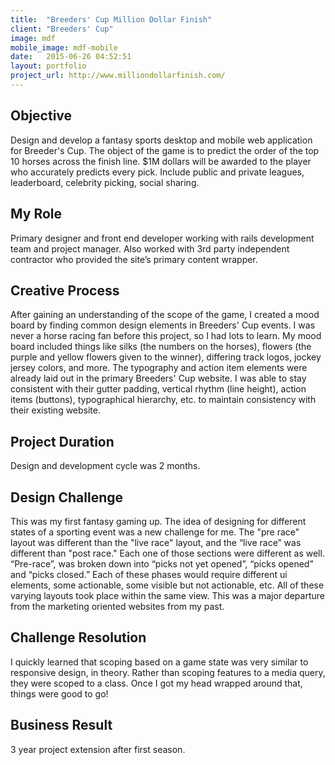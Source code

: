 ```yaml
---
title:  "Breeders' Cup Million Dollar Finish"
client: "Breeders' Cup"
image: mdf
mobile_image: mdf-mobile
date:   2015-06-26 04:52:51
layout: portfolio
project_url: http://www.milliondollarfinish.com/
---
```


## Objective
Design and develop a fantasy sports desktop and mobile web application for Breeder's Cup. The object of the game is to predict the order of the top 10 horses across the finish line. $1M dollars will be awarded to the player who accurately predicts every pick. Include public and private leagues, leaderboard, celebrity picking, social sharing. 

## My Role
Primary designer and front end developer working with rails development team and project manager. Also worked with 3rd party independent contractor who provided the site’s primary content wrapper.

## Creative Process
After gaining an understanding of the scope of the game, I created a mood board by finding common design elements in Breeders' Cup events. I was never a horse racing fan before this project, so I had lots to learn. My mood board included things like silks (the numbers on the horses), flowers (the purple and yellow flowers given to the winner), differing track logos, jockey jersey colors, and more. The typography and action item elements were already laid out in the primary Breeders' Cup website. I was able to stay consistent with their gutter padding, vertical rhythm (line height), action items (buttons), typographical hierarchy, etc. to maintain consistency with their existing website.

## Project Duration
Design and development cycle was 2 months.

## Design Challenge
This was my first fantasy gaming up. The idea of designing for different states of a sporting event was a new challenge for me. The "pre race" layout was different than the "live race" layout, and the “live race” was different than "post race." Each one of those sections were different as well. “Pre-race”, was broken down into “picks not yet opened”, “picks opened” and “picks closed.” Each of these phases would require different ui elements, some actionable, some visible but not actionable, etc.  All of these varying layouts took place within the same view. This was a major departure from the marketing oriented websites from my past. 

## Challenge Resolution
I quickly learned that scoping based on a game state was very similar to responsive design, in theory. Rather than scoping features to a media query, they were scoped to a class. Once I got my head wrapped around that, things were good to go! 

## Business Result
3 year project extension after first season.
